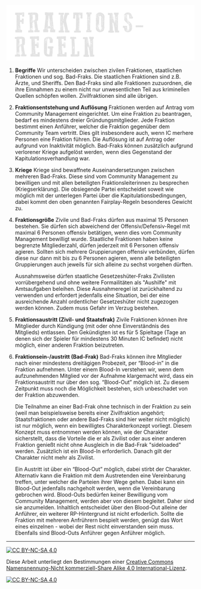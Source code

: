 ![headerimage: community-regeln](../0_assets/images/fraktionsregeln.png?raw=true)

1. **Begriffe**
    Wir unterscheiden zwischen zivilen Fraktionen, staatlichen Fraktionen und sog. Bad-Fraks. Die staatlichen Fraktionen sind z.B. Ärzte, und Sheriffs. Den Bad-Fraks sind alle Fraktionen zuzuordnen, die ihre Einnahmen zu einem nicht nur unwesentlichen Teil aus kriminellen Quellen schöpfen wollen. Zivilfraktionen sind alle übrigen.

2. **Fraktionsentstehung und Auflösung**
    Fraktionen werden auf Antrag vom Community Management eingerichtet. Um eine Fraktion zu beantragen, bedarf es mindestens dreier Gründungsmitglieder. Jede Fraktion bestimmt einen Anführer, welcher die Fraktion gegenüber dem Community Team vertritt. Dies gilt insbesondere auch, wenn IC merhere Personen eine Fraktion führen. Die Auflösung ist auf Antrag oder aufgrund von Inaktivität möglich. Bad-Fraks können zusätzlich aufgrund verlorener Kriege aufgelöst werden, wenn dies Gegenstand der Kapitulationsverhandlung war. 

3. **Kriege**
    Kriege sind bewaffnete Auseinandersetzungen zwischen mehreren Bad-Fraks. Diese sind vom Community Management zu bewilligen und mit allen beteiligten Fraktionsleiterinnen zu besprechen (Kriegserklärung). Die obsiegende Partei entscheidet soweit wie möglich mit der unterlegen Partei über die Kapitulationsbedingungen, dabei kommt den oben genannten Fairplay-Regeln besonderes Gewicht zu.

4. **Fraktionsgröße**
    Zivile und Bad-Fraks dürfen aus maximal 15 Personen bestehen. Sie dürfen sich abweichend der Offensiv/Defensiv-Regel mit maximal 6 Personen offensiv betätigen, wenn dies vom Community Management bewilligt wurde. Staatliche Fraktionen haben keine begrenzte Mitgliederzahl, dürfen jederzeit mit 6 Personen offensiv agieren. Sollten sich mehrere Gruppierungen offensiv verbünden, dürfen diese nur dann mit bis zu 6 Personen agieren, wenn alle beteiligten Gruppierungen auch jeweils für sich alleine zu sechst vorgehen dürften.

    Ausnahmsweise dürfen staatliche Gesetzeshüter-Fraks Zivilisten vorrübergehend und ohne weitere Formailitäten als "Aushilfe" mit Amtsaufgaben beleihen. Diese Ausnahmeregel ist zurückhaltend zu verwenden und erfordert jedenfalls eine Situation, bei der eine ausreichende Anzahl ordentlicher Gesetzeshüter nicht zugezogen werden können. Zudem muss Gefahr im Verzug bestehen.

5. **Fraktionsaustritt (Zivil- und Staatsfrak)**
    Zivile Fraktionen können ihre Mitglieder durch Kündigung (mit oder ohne Einverständnis des Mitglieds) entlassen. Den Gekündigten ist es für 5 Spieltage (Tage an denen sich der Spieler für mindestens 30 Minuten IC befindet) nicht möglich, einer anderen Fraktion beizutreten.

6. **Fraktionsein-/austritt (Bad-Frak)**
    Bad-Fraks können ihre Mitglieder nach einer mindestens dreitägigen Probezeit, per “Blood-in” in die Fraktion aufnehmen. Unter einem Blood-In verstehen wir, wenn dem aufzunehmenden Mitglied vor der Aufnahme klargemacht wird, dass ein Fraktionsaustritt nur über den sog. “Blood-Out” möglich ist. Zu diesem Zeitpunkt muss noch die Möglichkeit bestehen, sich unbeschadet von der Fraktion abzuwenden.

    Die Teilnahme an einer Bad-Frak ohne technisch in der Fraktion zu sein (weil man beispielsweise bereits einer Zivilfraktion angehört; Staatsfraktionen oder andere Bad-Fraks sind hier weiter nicht möglich) ist nur möglich, wenn ein bewilligtes Charakterkonzept vorliegt. Diesem Konzept muss entnommen werden können, wie der Charakter sicherstellt, dass die Vorteile die er als Zivilist oder aus einer anderen Fraktion genießt nicht ohne Ausgleich in die Bad-Frak "sideloaded" werden. Zusätzlich ist ein Blood-In erforderlich. Danach gilt der Charakter nicht mehr als Zivilist.

    Ein Austritt ist über ein “Blood-Out” möglich, dabei stirbt der Charakter. Alternativ kann die Fraktion mit dem Austretenden eine Vereinbarung treffen, unter welcher die Parteien ihrer Wege gehen. Dabei kann ein Blood-Out jedenfalls nachgeholt werden, wenn die Vereinbarung gebrochen wird. Blood-Outs bedürfen keiner Bewilligung vom Community Management, werden aber von diesem begleitet. Daher sind sie anzumelden. Inhaltlich entscheidet über den Blood-Out alleine der Anführer, ein weiterer RP-Hintergrund ist nicht erfoderlich. Sollte die Fraktion mit mehreren Anfrührern bespielt werden, genügt das Wort eines einzelnen - wobei der Rest nicht einverstanden sein muss. Ebenfalls sind Blood-Outs Anführer gegen Anführer möglich.





---
[![CC BY-NC-SA 4.0][cc-by-nc-sa-shield]][cc-by-nc-sa]

Diese Arbeit unterliegt den Bestimmungen einer
[Creative Commons Namensnennung-Nicht kommerziell-Share Alike 4.0 International-Lizenz](../LICENSE).

[![CC BY-NC-SA 4.0][cc-by-nc-sa-image]][cc-by-nc-sa]

[cc-by-nc-sa]: http://creativecommons.org/licenses/by-nc-sa/4.0/deed.de
[cc-by-nc-sa-image]: https://licensebuttons.net/l/by-nc-sa/4.0/88x31.png
[cc-by-nc-sa-shield]: https://img.shields.io/badge/License-CC%20BY--NC--SA%204.0-ff800d.svg